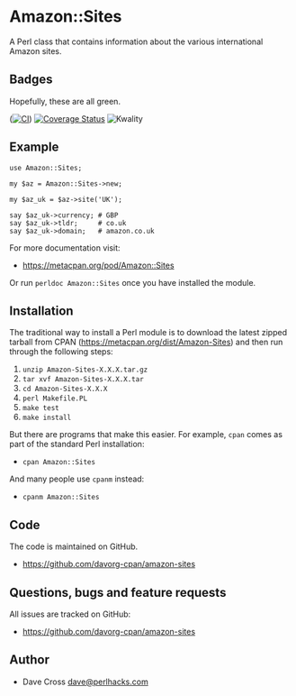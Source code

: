 # Amazon::Sites

A Perl class that contains information about the various international Amazon
sites.

## Badges

Hopefully, these are all green.

([![CI](https://github.com/davorg-cpan/amazon-sites/actions/workflows/perltest.yml/badge.svg)](https://github.com/davorg-cpan/amazon-sites/actions/workflows/perltest.yml))
[![Coverage Status](https://coveralls.io/repos/github/davorg-cpan/amazon-sites/badge.svg?branch=main)](https://coveralls.io/github/davorg-cpan/amazon-sites?branch=main)
![Kwality](https://cpants.cpanauthors.org/release/DAVECROSS/Amazon-Sites.svg "Kwality")

## Example

    use Amazon::Sites;

    my $az = Amazon::Sites->new;

    my $az_uk = $az->site('UK');

    say $az_uk->currency; # GBP
    say $az_uk->tldr;     # co.uk
    say $az_uk->domain;   # amazon.co.uk

For more documentation visit:

* https://metacpan.org/pod/Amazon::Sites

Or run `perldoc Amazon::Sites` once you have installed the module.

## Installation

The traditional way to install a Perl module is to download the latest zipped
tarball from CPAN (https://metacpan.org/dist/Amazon-Sites) and then run
through the following steps:

1. `unzip Amazon-Sites-X.X.X.tar.gz`
1. `tar xvf Amazon-Sites-X.X.X.tar`
1. `cd Amazon-Sites-X.X.X`
1. `perl Makefile.PL`
1. `make test`
1. `make install`

But there are programs that make this easier. For example, `cpan` comes as
part of the standard Perl installation:

* `cpan Amazon::Sites`

And many people use `cpanm` instead:

* `cpanm Amazon::Sites`

## Code

The code is maintained on GitHub.

* https://github.com/davorg-cpan/amazon-sites

## Questions, bugs and feature requests

All issues are tracked on GitHub:

* https://github.com/davorg-cpan/amazon-sites

## Author

* Dave Cross <dave@perlhacks.com>


